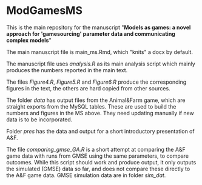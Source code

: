 # ModGamesMS

This is the main repository for the manuscript "**Models as games: a novel approach for 'gamesourcing' parameter data and communicating complex models**"

The main manuscript file is main_ms.Rmd, which "knits" a docx by default.

The manuscript file uses _analysis.R_ as its main analysis script which mainly produces the numbers reported in the main text.

The files _Figure4.R_, _Figure5.R_ and _Figure6.R_ produce the corresponding figures in the text, the others are hard copied from other sources.

The folder _data_ has output files from the Animal&Farm game, which are straight exports from the MySQL tables. These are used to build the numbers and figures in the MS above. They need updating manually if new data is to be incorporated.

Folder _pres_ has the data and output for a short introductory presentation of A&F.

The file _comparing_gmse_GA.R_ is a short attempt at comparing the A&F game data with runs from GMSE using the same parameters, to compare outcomes. While this script should work and produce output, it only outputs the simulated (GMSE) data so far, and does not compare these directly to the A&F game data. GMSE simulation data are in folder _sim_dat_.



